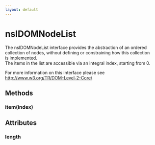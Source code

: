 ```yaml
---
layout: default
---
```


# nsIDOMNodeList #
  
The nsIDOMNodeList interface provides the abstraction of an ordered   
collection of nodes, without defining or constraining how this collection   
is implemented.  
The items in the list are accessible via an integral index, starting from 0.  
  
For more information on this interface please see   
http://www.w3.org/TR/DOM-Level-2-Core/  
  

## Methods ##

### item(index) ###

## Attributes ##

### length ###
